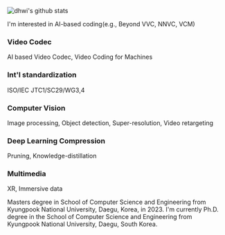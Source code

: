 ![dhwi's github stats](https://github-readme-stats.vercel.app/api?username=dhwi96&show_icons=true)


I'm interested in AI-based coding(e.g., Beyond VVC, NNVC, VCM)

### Video Codec
AI based Video Codec, Video Coding for Machines

### Int'l standardization
ISO/IEC JTC1/SC29/WG3,4 

### Computer Vision
Image processing, Object detection, Super-resolution, Video retargeting

### Deep Learning Compression
Pruning, Knowledge-distillation

### Multimedia
XR, Immersive data

Masters degree in School of Computer Science and Engineering from Kyungpook National University, Daegu, Korea, in 2023. 
I'm currently Ph.D. degree in the School of Computer Science and Engineering from Kyungpook National University, Daegu, South Korea.

